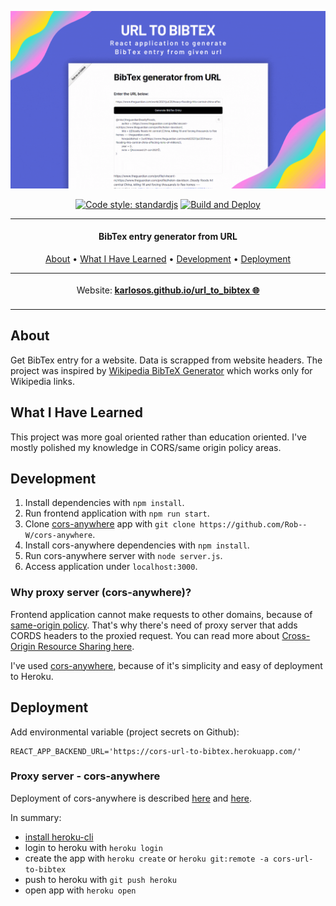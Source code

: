 ![vscode-portfolio banner](./docs/animation.gif)

<div align="center">

[![Code style: standardjs](https://img.shields.io/badge/code%20style-standardjs-F3DF49.svg)](https://standardjs.com/)
[![Build and Deploy](https://github.com/karlosos/url_to_bibtex/actions/workflows/main.yml/badge.svg)](https://github.com/karlosos/url_to_bibtex/actions/workflows/main.yml)
</div>

***

<h4 align="center">BibTex entry generator from URL</h4>


<p align="center">
  <a href="#about">About</a> •
  <a href="#what-i-have-learned">What I Have Learned</a> •
  <a href="#development">Development</a> •
  <a href="#deployment">Deployment</a>
</p>

<p align="center">
<table>
<tbody>
<td align="center">
<img width="2000" height="0"><br>
Website: <b><a href="https://karlosos.github.io/url_to_bibtex/">karlosos.github.io/url_to_bibtex 🌐</a></b><br>
<img width="2000" height="0">
</td>
</tbody>
</table>
</p>

## About

Get BibTex entry for a website. Data is scrapped from website headers. The project was inspired by [Wikipedia BibTeX Generator](https://irl.github.io/bibwiki/) which works only for Wikipedia links.

## What I Have Learned

This project was more goal oriented rather than education oriented. I've mostly polished my knowledge in CORS/same origin policy areas.

## Development

1. Install dependencies with `npm install`.
1. Run frontend application with `npm run start`.
1. Clone [cors-anywhere](https://github.com/Rob--W/cors-anywhere) app with `git clone https://github.com/Rob--W/cors-anywhere`.
1. Install cors-anywhere dependencies with `npm install`.
1. Run cors-anywhere server with `node server.js`.
1. Access application under `localhost:3000`.

### Why proxy server (cors-anywhere)?

Frontend application cannot make requests to other domains, because of [same-origin policy](https://developer.mozilla.org/en-US/docs/Web/Security/Same-origin_policy). That's why there's need of proxy server that adds CORDS headers to the proxied request. You can read more about [Cross-Origin Resource Sharing here](https://developer.mozilla.org/en-US/docs/Web/HTTP/CORS).

I've used [cors-anywhere](https://github.com/Rob--W/cors-anywhere), because of it's simplicity and easy of deployment to Heroku.


## Deployment

Add environmental variable (project secrets on Github):

```
REACT_APP_BACKEND_URL='https://cors-url-to-bibtex.herokuapp.com/'
```

### Proxy server - cors-anywhere

Deployment of cors-anywhere is described [here](https://github.com/Rob--W/cors-anywhere) and [here](https://devcenter.heroku.com/articles/getting-started-with-nodejs?singlepage=true). 

In summary: 

* [install heroku-cli](https://devcenter.heroku.com/articles/getting-started-with-nodejs?singlepage=true)
* login to heroku with `heroku login`
* create the app with `heroku create` or `heroku git:remote -a cors-url-to-bibtex`
* push to heroku with `git push heroku`
* open app with `heroku open`


